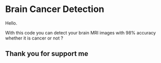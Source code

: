 # Brain Cancer Detection


Hello.

With this code you can detect your brain MRI images with 98% accuracy whether it is cancer or not ?

## Thank you for support me

